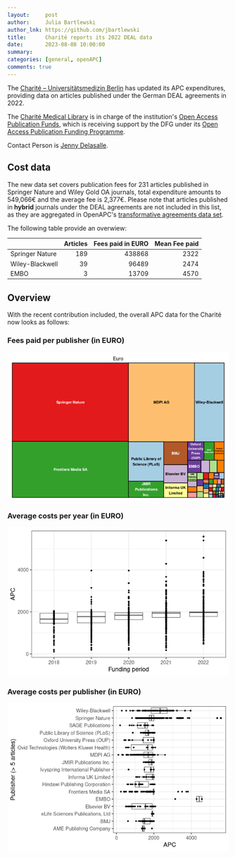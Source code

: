 ```yaml
---
layout:     post
author:     Julia Bartlewski
author_lnk: https://github.com/jbartlewski
title:      Charité reports its 2022 DEAL data
date:       2023-08-08 10:00:00
summary:    
categories: [general, openAPC]
comments: true
---
```





The [Charité – Universitätsmedizin Berlin](https://www.charite.de/) has updated its APC expenditures, providing data on articles published under the German DEAL agreements in 2022.

The [Charité Medical Library](https://bibliothek.charite.de/) is in charge of the institution's [Open Access Publication Funds](https://bibliothek.charite.de/publizieren/open_access/),
which is receiving support by the DFG under its [Open Access Publication Funding Programme](https://www.dfg.de/en/research_funding/programmes/infrastructure/lis/open_access/infrastructure_funding/).

Contact Person is [Jenny Delasalle](mailto:openaccess@charite.de).

## Cost data


The new data set covers publication fees for 231 articles published in Springer Nature and Wiley Gold OA journals, total expenditure amounts to 549,066€ and the average fee is 2,377€. Please note that articles published in **hybrid** journals under the DEAL agreements are not included in this list, as they are aggregated in OpenAPC's [transformative agreements data set](https://github.com/OpenAPC/openapc-de/tree/master/data/transformative_agreements).

The following table provide an overwiew:



|                | Articles| Fees paid in EURO| Mean Fee paid|
|:---------------|--------:|-----------------:|-------------:|
|Springer Nature |      189|            438868|          2322|
|Wiley-Blackwell |       39|             96489|          2474|
|EMBO            |        3|             13709|          4570|



## Overview

With the recent contribution included, the overall APC data for the Charité now looks as follows:

### Fees paid per publisher (in EURO)

![plot of chunk tree_charite_2023_08_08_full](/figure/tree_charite_2023_08_08_full-1.png)

###  Average costs per year (in EURO)

![plot of chunk box_charite_2023_08_08_year_full](/figure/box_charite_2023_08_08_year_full-1.png)

###  Average costs per publisher (in EURO)

![plot of chunk box_charite_2023_08_08_publisher_full](/figure/box_charite_2023_08_08_publisher_full-1.png)
